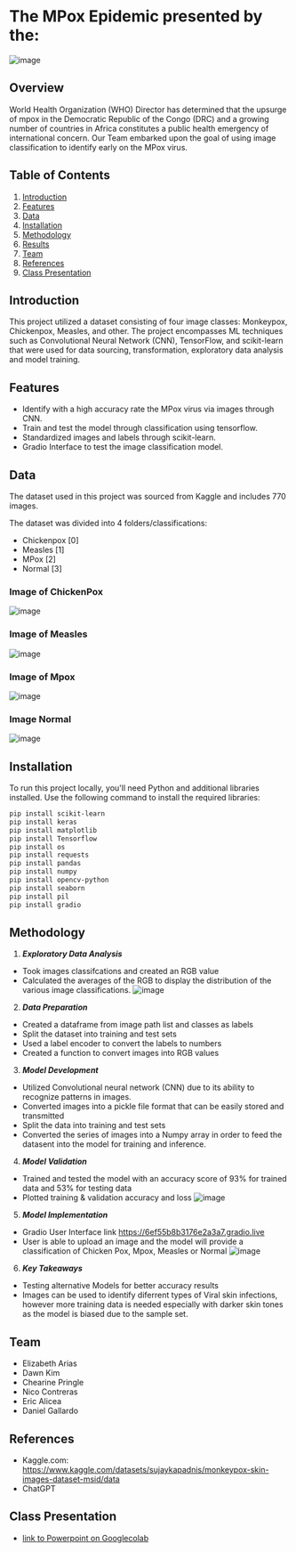 # The MPox Epidemic presented by the:
![image](https://github.com/user-attachments/assets/ce382959-92b4-4fa9-a641-f2fda0a4916a)


## Overview

World Health Organization (WHO) Director has determined that the upsurge of mpox in the Democratic Republic of the Congo (DRC) and a growing number of countries in Africa constitutes a public health emergency of international concern. Our Team embarked upon the goal of using image classification to identify early on the MPox virus. 

## Table of Contents

1. [Introduction](#introduction)
2. [Features](#features)
3. [Data](#data)
4. [Installation](#installation)
5. [Methodology](#methodology)
6. [Results](#results)
7. [Team](#team)
8. [References](#references)
9. [Class Presentation](#class)

## Introduction

This project utilized a dataset consisting of four image classes: Monkeypox, Chickenpox, Measles, and other. The project encompasses ML techniques such as Convolutional Neural Network (CNN), TensorFlow, and scikit-learn
that were used for data sourcing, transformation, exploratory data analysis and model training.

## Features

- Identify with a high accuracy rate the MPox virus via images through CNN.
- Train and test the model through classification using tensorflow.
- Standardized images and labels through scikit-learn.
- Gradio Interface to test the image classification model.

## Data

The dataset used in this project was sourced from Kaggle and includes 770 images.

The dataset was divided into 4 folders/classifications:

- Chickenpox [0]
- Measles [1]
- MPox [2]
- Normal [3]

### Image of ChickenPox
![image](https://github.com/user-attachments/assets/f8b362a4-9421-44e3-ab6e-e32fba740845)


### Image of Measles
![image](https://github.com/user-attachments/assets/8ff36fc1-9eed-4188-9b48-fde9f1cffea4)

### Image of Mpox
![image](https://github.com/user-attachments/assets/fd9663eb-bb25-4bf4-a0b1-a3126c096fb8)

### Image Normal
![image](https://github.com/user-attachments/assets/422843aa-fa4c-4537-85f7-ec18b17d2623)

## Installation

To run this project locally, you'll need Python and additional libraries installed. Use the following command to install the required libraries:

```bash
pip install scikit-learn
pip install keras
pip install matplotlib
pip install Tensorflow
pip install os
pip install requests
pip install pandas
pip install numpy
pip install opencv-python
pip install seaborn
pip install pil
pip install gradio
```

## Methodology 

1. ***Exploratory Data Analysis***  
* Took images classifcations and created an RGB value 
* Calculated the averages of the RGB to display the distribution of the various image classifications.
 ![image](https://github.com/user-attachments/assets/6d10fa7b-6096-43e5-b5ec-75695300bb10)

  
2. ***Data Preparation***  
* Created a dataframe from image path list and classes as labels  
* Split the dataset into training and test sets
* Used a label encoder to convert the labels to numbers
* Created a function to convert images into RGB values

3. ***Model Development***
* Utilized Convolutional neural network (CNN) due to its ability to recognize patterns in images.
* Converted images into a pickle file format that can be easily stored and transmitted
* Split the data into training and test sets
* Converted the series of images into a Numpy array in order to feed the datasent into the model for training and inference.


4. ***Model Validation***
* Trained and tested the model with an accuracy score of 93% for trained data and 53% for testing data
* Plotted training & validation accuracy and loss
![image](https://github.com/user-attachments/assets/f67e7f8a-9a93-4b6b-8551-317f07d2bd4a)


5.  ***Model Implementation***
* Gradio User Interface link https://6ef55b8b3176e2a3a7.gradio.live
* User is able to upload an image and the model will provide a classification of Chicken Pox, Mpox, Measles or Normal
  ![image](https://github.com/user-attachments/assets/8bf34850-605a-45ac-92ff-1f6bfbdd6856)


6.  ***Key Takeaways***
* Testing alternative Models for better accuracy results
* Images can be used to identify diferrent types of Viral skin infections, however more training data is needed especially with darker skin tones as the model is biased due to the sample set.

## Team

- Elizabeth Arias
- Dawn Kim
- Chearine Pringle
- Nico Contreras
- Eric Alicea
- Daniel Gallardo
  
## References

- Kaggle.com: https://www.kaggle.com/datasets/sujaykapadnis/monkeypox-skin-images-dataset-msid/data
- ChatGPT
  
## Class Presentation
- [link to Powerpoint on Googlecolab](https://docs.google.com/presentation/d/1W_JQiCiDouNFOa--RUsmTu8Y6nX2NVHU/edit#slide=id.p1)
